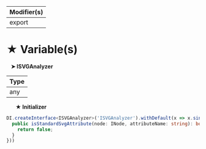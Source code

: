 | Modifier(s)                            |
|----------------------------------------|
| export |

# &#9733; Variable(s)

&nbsp;&nbsp; **&#10148; ISVGAnalyzer**

| Type                        |
|-----------------------------|
| any |

&nbsp;&nbsp;&nbsp;&nbsp;&nbsp; **&#9733; Initializer**

```ts
DI.createInterface<ISVGAnalyzer>('ISVGAnalyzer').withDefault(x => x.singleton(class {
  public isStandardSvgAttribute(node: INode, attributeName: string): boolean {
    return false;
  }
}))
```